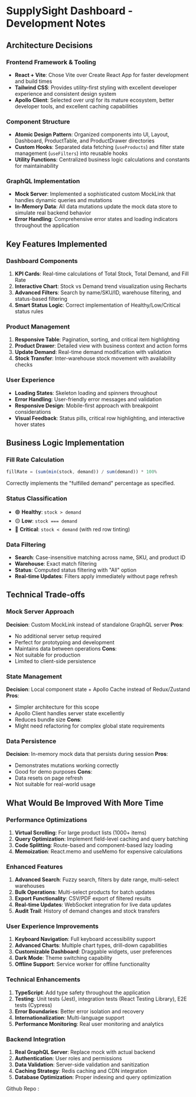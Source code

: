 # SupplySight Dashboard - Development Notes

## Architecture Decisions

### Frontend Framework & Tooling
- **React + Vite**: Chose Vite over Create React App for faster development and build times
- **Tailwind CSS**: Provides utility-first styling with excellent developer experience and consistent design system
- **Apollo Client**: Selected over urql for its mature ecosystem, better developer tools, and excellent caching capabilities

### Component Structure
- **Atomic Design Pattern**: Organized components into UI, Layout, Dashboard, ProductTable, and ProductDrawer directories
- **Custom Hooks**: Separated data fetching (`useProducts`) and filter state management (`useFilters`) into reusable hooks
- **Utility Functions**: Centralized business logic calculations and constants for maintainability

### GraphQL Implementation
- **Mock Server**: Implemented a sophisticated custom MockLink that handles dynamic queries and mutations
- **In-Memory Data**: All data mutations update the mock data store to simulate real backend behavior
- **Error Handling**: Comprehensive error states and loading indicators throughout the application

## Key Features Implemented

### Dashboard Components
1. **KPI Cards**: Real-time calculations of Total Stock, Total Demand, and Fill Rate
2. **Interactive Chart**: Stock vs Demand trend visualization using Recharts
3. **Advanced Filters**: Search by name/SKU/ID, warehouse filtering, and status-based filtering
4. **Smart Status Logic**: Correct implementation of Healthy/Low/Critical status rules

### Product Management
1. **Responsive Table**: Pagination, sorting, and critical item highlighting
2. **Product Drawer**: Detailed view with business context and action forms
3. **Update Demand**: Real-time demand modification with validation
4. **Stock Transfer**: Inter-warehouse stock movement with availability checks

### User Experience
- **Loading States**: Skeleton loading and spinners throughout
- **Error Handling**: User-friendly error messages and validation
- **Responsive Design**: Mobile-first approach with breakpoint considerations
- **Visual Feedback**: Status pills, critical row highlighting, and interactive hover states

## Business Logic Implementation

### Fill Rate Calculation
```javascript
fillRate = (sum(min(stock, demand)) / sum(demand)) * 100%
```
Correctly implements the "fulfilled demand" percentage as specified.

### Status Classification
- 🟢 **Healthy**: `stock > demand`
- 🟡 **Low**: `stock === demand`  
- 🔴 **Critical**: `stock < demand` (with red row tinting)

### Data Filtering
- **Search**: Case-insensitive matching across name, SKU, and product ID
- **Warehouse**: Exact match filtering
- **Status**: Computed status filtering with "All" option
- **Real-time Updates**: Filters apply immediately without page refresh

## Technical Trade-offs

### Mock Server Approach
**Decision**: Custom MockLink instead of standalone GraphQL server
**Pros**: 
- No additional server setup required
- Perfect for prototyping and development
- Maintains data between operations
**Cons**: 
- Not suitable for production
- Limited to client-side persistence

### State Management
**Decision**: Local component state + Apollo Cache instead of Redux/Zustand
**Pros**: 
- Simpler architecture for this scope
- Apollo Client handles server state excellently
- Reduces bundle size
**Cons**: 
- Might need refactoring for complex global state requirements

### Data Persistence
**Decision**: In-memory mock data that persists during session
**Pros**: 
- Demonstrates mutations working correctly
- Good for demo purposes
**Cons**: 
- Data resets on page refresh
- Not suitable for real-world usage

## What Would Be Improved With More Time

### Performance Optimizations
1. **Virtual Scrolling**: For large product lists (1000+ items)
2. **Query Optimization**: Implement field-level caching and query batching
3. **Code Splitting**: Route-based and component-based lazy loading
4. **Memoization**: React.memo and useMemo for expensive calculations

### Enhanced Features
1. **Advanced Search**: Fuzzy search, filters by date range, multi-select warehouses
2. **Bulk Operations**: Multi-select products for batch updates
3. **Export Functionality**: CSV/PDF export of filtered results
4. **Real-time Updates**: WebSocket integration for live data updates
5. **Audit Trail**: History of demand changes and stock transfers

### User Experience Improvements
1. **Keyboard Navigation**: Full keyboard accessibility support
2. **Advanced Charts**: Multiple chart types, drill-down capabilities
3. **Customizable Dashboard**: Draggable widgets, user preferences
4. **Dark Mode**: Theme switching capability
5. **Offline Support**: Service worker for offline functionality

### Technical Enhancements
1. **TypeScript**: Add type safety throughout the application
2. **Testing**: Unit tests (Jest), integration tests (React Testing Library), E2E tests (Cypress)
3. **Error Boundaries**: Better error isolation and recovery
4. **Internationalization**: Multi-language support
5. **Performance Monitoring**: Real user monitoring and analytics

### Backend Integration
1. **Real GraphQL Server**: Replace mock with actual backend
2. **Authentication**: User roles and permissions
3. **Data Validation**: Server-side validation and sanitization
4. **Caching Strategy**: Redis caching and CDN integration
5. **Database Optimization**: Proper indexing and query optimization

Github Repo : 